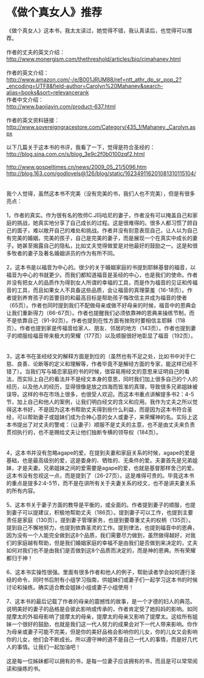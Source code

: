 # 《做个真女人》推荐



《做个真女人》这本书，我太太读过，她觉得不错，我认真读后，也觉得可以推荐。<br/> <br/>作者的丈夫的英文介绍：<br/>http://www.monergism.com/thethreshold/articles/bio/cjmahaney.html<br/> <br/>作者的英文介绍：<br/>http://www.amazon.com/-/e/B001JRUM88/ref=ntt_athr_dp_sr_pop_2?_encoding=UTF8&field-author=Carolyn%20Mahaney&search-alias=books&sort=relevancerank<br/>作者中文介绍：<br/>http://www.baojiayin.com/product-637.html<br/> <br/>作者的英文资料链接：<br/>http://www.sovereigngracestore.com/Category/435_1/Mahaney,_Carolyn.aspx<br/> <br/>以下几篇关于这本书的书评，我看了一下，觉得是符合圣经的：<br/>http://blog.sina.com.cn/s/blog_3e9c2f0b0100zqf2.html<br/><br/>http://www.gospeltimes.cn/news/2009_05_21/5096.htm<br/>http://blog.163.com/godlovels@126/blog/static/162349116201081310115104/<br/><br/> <br/>我个人觉得，虽然这本书不完美（没有完美的书，我们人也不完美），但是有很多亮点：<br/> <br/>1，作者的真实。作为很有名的牧师C.J玛哈尼的妻子，作者没有可以掩盖自己和家庭的挑战，她真实地分享了自己成长的过程。这是很难得的。很多人都习惯了顾自己的面子，难以敞开自己的难处和挑战。作者并没有刻意表现自己，让人以为自己有完美的婚姻，完美的孩子，自己是完美的妻子，而是展现一个在真实中成长的妻子。她甚至揭露自己的隐私，比如丈夫觉得做爱是对他最好的鼓励之一。这是和很多牧者的妻子及著名婚姻讲员的作为有所不同。<br/> <br/>2，这本书是以福音为中心的。很少的关于婚姻家庭的书提到耶稣基督的福音，以福音为中心的书就更少。而我们都知道福音是圣经的中心，也是我们的使命。作者并没有把女人的品质作为得到女人所谓的幸福的工具，而是作为福音的见证和传福音的工具，而且如果女人不具备这些品质，会让福音的真理蒙羞（16-18页）。作者提到养育孩子的首要目的和最高目标是帮助孩子悔改信主并成为福音的使者（65页）。作者也同时提到我们不配做母亲或做不好母亲的时候，福音中的恩典会让我们重新得力（66-67页）。作者也提醒我们必须依靠神的恩典来操练节制，而不是依靠自己（91-92页）。作者也提到在性方面有挫败时要相信主耶稣（118页）。作者也提到家是传福音给家人、朋友、邻居的地方（143页）。作者也提到妻子的顺服给福音带来极大的荣耀（177页）以及顺服很好地彰显了福音（192页）。<br/> <br/><br/>3，这本书在圣经经文的解释方面是到位的（虽然也有不足之处，比如书中对于仁慈、良善、论断等的定义和理解等，作者毕竟不是解经方面的专家，能这样已经不错了）。当我们写与婚恋家庭的书的时候，很容易用经文的意思来证明自己的看法，而实际上自己的看法并不是经文本身的意思，同时我们加上很多自己的个人的经历，以及他人的经历，显得很像是放之四海而皆准的真理，导致很多兄弟姐妹被误导。这样的书在市场上很多，也很受人欢迎。而这本书重点讲解提多书2：4-5节，加上自己和他人的案例，让我们明白经文的含义和应用。我作为丈夫之所以觉得这本书好，不是因为这本书帮助丈夫得到些什么利益，而是因为这本书符合圣经，可以帮助妻子或姐妹们成为合神心意的女人或妻子，来荣耀神的名。实际上这本书提出了对丈夫的警戒：（让妻子）顺服不是丈夫的主意，也不是由丈夫来负责贯彻执行的，也不是赐给丈夫让他们独断专横的领导权（184页）。<br/><br/> <br/>4，这本书并没有忽略agape的爱。在提到夫妻和家庭关系的时候，agape的爱是基础，也是最高级别的爱，这是委身的、牺牲的、无条件的爱。夫妻首先是兄弟姐妹，才是夫妻。兄弟姐妹之间的爱需要是agape的爱，也就是基督那样舍己的爱。这本书没有忽视这一点，而是提到了（26-27页）。这是难得可贵的。毕竟这本书的重点是提多2:4-5节，而不是在讲所有关于夫妻关系的经文，也不是讲夫妻关系的所有内容。<br/> <br/>5、这本书关于妻子方面的教导是平衡的，或全面的。作者提到妻子的顺服，也提到妻子可以提建议，积极地帮助丈夫（186页）。提到妻子可以工作，也提到主要责任是家庭（130页）。提到妻子管理家务，也提到要尊重丈夫的权柄（135页）。提到自己不懈地努力，也提到依靠圣灵的工作。提到律法，也提到福音中的恩典，因为没有一个人能完全做到这8个品质，我们需要尽力做到，虽然做得越好，对我们的家庭越有帮助，但是我们婚姻家庭的幸福不是由我们是否做到来决定的，丈夫如何对我们也不是由我们是否做到这8个品质而决定的，而是神的恩典。所有荣耀都归于神！<br/> <br/>6、这本书实操性很强。里面有很多作者和他人的例子，帮助读者学会如何遵行圣经的命令，同时书后附有小组学习指南，供姐妹们或妻子们一起学习这本书的时候讨论和操练。确实适合教会姐妹小组或妻子小组使用！<br/> <br/>7、这本书的最后记载了作者的母亲的震撼性的故事，是一个才德的妇人的典范。说明美好的妻子的品格是会彼此影响或传承的，作者肯定受了她妈妈的影响。如同提摩太的外祖母影响了提摩太的母亲，提摩太的母亲又影响了提摩太。这给所有姐妹一个很好的鼓励，也就是我们这一代人努力的成果会对下一代人带来影响。你作为母亲或妻子可能不完美，但是你的美好品格会影响你的儿女，你的儿女又会影响你的儿女，他们会不断成长。所以遵守神的道不是自己一代人的事情，而是好几代人的事情。让我们一起加油吧！<br/> <br/>这是每一位姊妹都可以拥有的书，是每一位妻子应该拥有的书，而且是可以常常阅读和操练的书。<br/> <br/><br/><br/> <br/> <br/> <br/> <br/>